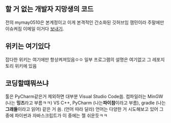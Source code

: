 ## 할 거 없는 개발자 지망생의 코드
전의 mymay0510은 본계정이고 이게 본격적인 간소화된 깃허브임
잼민이라 주말에만 이슈켜짐
이메일 이거다
[보내기](mailto:dogfootmay@gmail.com).
## 위키는 여기있다
잡다한 위키는 여기에만 항상켜져있음ㅇㅇ
일부 프로그램의 설명은 여기없고 그 레포지토리 위키에 있음
## 코딩할떄뭐쓰냐

툴은 PyCharm같은거 제외하면 대부분 Visual Studio Code씀.
컴파일러는 MinGW (나는 **밍즈**라고 부름ㅋㅋ) VS C++, PyCharm (나는**파이참**이라고 부름), gradle (나는 **그래들**이라고 읽어) 같은 거 씀. (언어 따라 달라)
언어는 다양한 거 시도해보고 있어 그 중에 파이썬과 자바스크립트가 이 중에는 젤 쉬운듯ㅋㅋ

